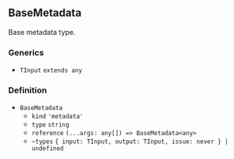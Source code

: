 BaseMetadata
------------

Base metadata type.

### Generics

*   `TInput` `extends any`

### Definition

*   `BaseMetadata`
    *   `kind` `'metadata'`
    *   `type` `string`
    *   `reference` `(...args: any[]) => BaseMetadata<any>`
    *   `~types` `{ input: TInput, output: TInput, issue: never } | undefined`